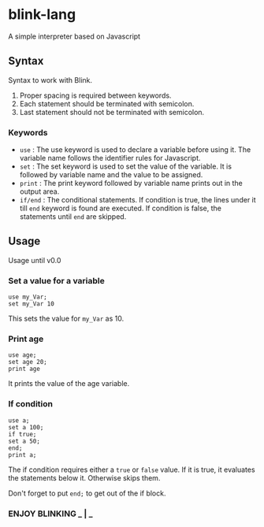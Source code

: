 # blink-lang
A simple interpreter based on Javascript

## Syntax
Syntax to work with Blink.
1. Proper spacing is required between keywords.
2. Each statement should be terminated with semicolon.
3. Last statement should not be terminated with semicolon.

### Keywords
- `use` : The use keyword is used to declare a variable before using it. The variable name follows the identifier rules for Javascript.
- `set` : The set keyword is used to set the value of the variable. It is followed by variable name and the value to be assigned.
- `print` : The print keyword followed by variable name prints out in the output area.
- `if/end` : The conditional statements. If condition is true, the lines under it till `end` keyword is found are executed. If condition is false, the statements until `end` are skipped.

## Usage
Usage until v0.0

### Set a value for a variable
```
use my_Var;
set my_Var 10
```
This sets the value for `my_Var` as 10.

### Print age
```
use age;
set age 20;
print age
```
It prints the value of the age variable.

### If condition
```
use a;
set a 100;
if true;
set a 50;
end;
print a;
```
The if condition requires either a `true` or `false` value. If it is true, it evaluates the statements below it. Otherwise skips them.

Don't forget to put `end;` to get out of the if block.

### ENJOY BLINKING _ | _
